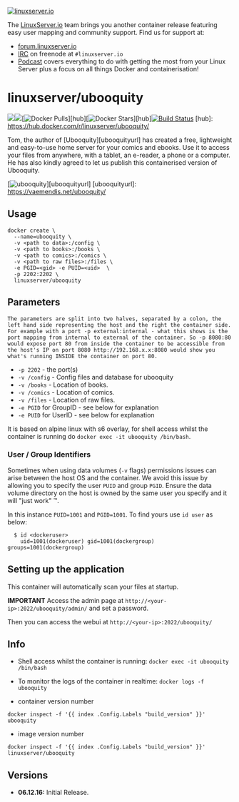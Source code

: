 [linuxserverurl]: https://linuxserver.io
[forumurl]: https://forum.linuxserver.io
[ircurl]: https://www.linuxserver.io/irc/
[podcasturl]: https://www.linuxserver.io/podcast/

[![linuxserver.io](https://raw.githubusercontent.com/linuxserver/docker-templates/master/linuxserver.io/img/linuxserver_medium.png)][linuxserverurl]

The [LinuxServer.io][linuxserverurl] team brings you another container release featuring easy user mapping and community support. Find us for support at:
* [forum.linuxserver.io][forumurl]
* [IRC][ircurl] on freenode at `#linuxserver.io`
* [Podcast][podcasturl] covers everything to do with getting the most from your Linux Server plus a focus on all things Docker and containerisation!

# linuxserver/ubooquity
[![](https://images.microbadger.com/badges/version/lsioarmhf/ubooquity.svg)](https://microbadger.com/images/lsioarmhf/ubooquity "Get your own version badge on microbadger.com")[![](https://images.microbadger.com/badges/image/lsioarmhf/ubooquity.svg)](http://microbadger.com/images/lsioarmhf/ubooquity "Get your own image badge on microbadger.com")[![Docker Pulls](https://img.shields.io/docker/pulls/lsioarmhf/ubooquity.svg)][hub][![Docker Stars](https://img.shields.io/docker/stars/lsioarmhf/ubooquity.svg)][hub][![Build Status](http://jenkins.linuxserver.io:8080/buildStatus/icon?job=Dockers/LinuxServer.io-armhf/lsioarmhf-ubooquity)](http://jenkins.linuxserver.io:8080/job/Dockers/job/LinuxServer.io-armhf/job/lsioarmhf-ubooquity/)
[hub]: https://hub.docker.com/r/linuxserver/ubooquity/

Tom, the author of [Ubooquity][ubooquityurl] has created a free, lightweight and easy-to-use home server for your comics and ebooks. Use it to access your files from anywhere, with a tablet, an e-reader, a phone or a computer.  He has also kindly agreed to let us publish this containerised version of Ubooquity.

[![ubooquity](https://raw.githubusercontent.com/linuxserver/docker-templates/master/linuxserver.io/img/ubooquity-banner.png)][ubooquityurl]
[ubooquityurl]: https://vaemendis.net/ubooquity/

## Usage

```
docker create \
  --name=ubooquity \
  -v <path to data>:/config \
  -v <path to books>:/books \
  -v <path to comics>:/comics \
  -v <path to raw files>:/files \
  -e PGID=<gid> -e PUID=<uid>  \
  -p 2202:2202 \
  linuxserver/ubooquity
```

## Parameters

`The parameters are split into two halves, separated by a colon, the left hand side representing the host and the right the container side. 
For example with a port -p external:internal - what this shows is the port mapping from internal to external of the container.
So -p 8080:80 would expose port 80 from inside the container to be accessible from the host's IP on port 8080
http://192.168.x.x:8080 would show you what's running INSIDE the container on port 80.`



* `-p 2202` - the port(s)
* `-v /config` - Config files and database for ubooquity
* `-v /books` - Location of books.
* `-v /comics` - Location of comics.
* `-v /files` - Location of raw files.
* `-e PGID` for GroupID - see below for explanation
* `-e PUID` for UserID - see below for explanation

It is based on alpine linux with s6 overlay, for shell access whilst the container is running do `docker exec -it ubooquity /bin/bash`.

### User / Group Identifiers

Sometimes when using data volumes (`-v` flags) permissions issues can arise between the host OS and the container. We avoid this issue by allowing you to specify the user `PUID` and group `PGID`. Ensure the data volume directory on the host is owned by the same user you specify and it will "just work" ™.

In this instance `PUID=1001` and `PGID=1001`. To find yours use `id user` as below:

```
  $ id <dockeruser>
    uid=1001(dockeruser) gid=1001(dockergroup) groups=1001(dockergroup)
```

## Setting up the application

This container will automatically scan your files at startup.

**IMPORTANT**
Access the admin page at `http://<your-ip>:2022/ubooquity/admin/` and set a password. 

Then you can access the webui at `http://<your-ip>:2022/ubooquity/`


## Info

* Shell access whilst the container is running: `docker exec -it ubooquity /bin/bash`
* To monitor the logs of the container in realtime: `docker logs -f ubooquity`

* container version number 

`docker inspect -f '{{ index .Config.Labels "build_version" }}' ubooquity`

* image version number

`docker inspect -f '{{ index .Config.Labels "build_version" }}' linuxserver/ubooquity`

## Versions

+ **06.12.16:** Initial Release.
